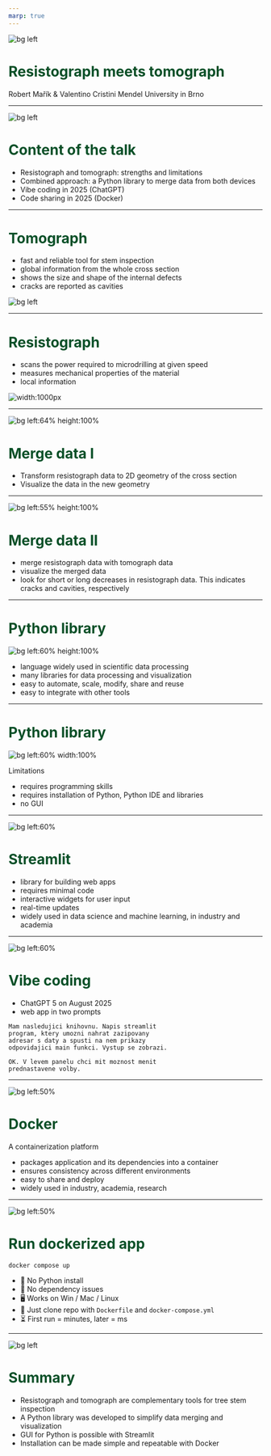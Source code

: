```yaml
---
marp: true
---
```


<!-- footer: ![w:150](LDF_logo.png) -->

<style>
section {
  place-content: flex-start;
  background-color: #FAFAFA;
}


h1 {
  color: #0a5028;
}

footer {
  /* Unset default placing inherited from the built-in theme */
  left: auto;
  right: auto;
  top: auto;
  bottom: auto;

  /* Place to right-bottom */
  right: 0px;
  bottom: 0px;
}

</style>

![bg left](strom.png)
# Resistograph meets tomograph

Robert Mařík & Valentino Cristini
Mendel University in Brno

---

![bg left](strom.png)

# Content of the talk

- Resistograph and tomograph: strengths and limitations
- Combined approach: a Python library to merge data from both devices
- Vibe coding in 2025 (ChatGPT)
- Code sharing in 2025 (Docker)

---

# Tomograph

- fast and reliable tool for stem inspection
- global information from the whole cross section
- shows the size and shape of the internal defects
- cracks are reported as cavities


![bg left](tree05.png)

---

# Resistograph

- scans the power required to microdrilling at given speed
- measures mechanical properties of the material
- local information

![width:1000px](resistograph_curves.png)

---

![bg left:64% height:100%](resistograph_2D.png)

# Merge data I

- Transform resistograph data to 2D geometry of the cross section
- Visualize the data in the new geometry

---

![bg left:55% height:100%](resistograph_over_tomo.png)

# Merge data II

- merge resistograph data with tomograph data
- visualize the merged data
- look for short or long decreases in resistograph data. This indicates cracks and cavities, respectively

---

# Python library

![bg left:60% height:100%](overlays.png)

- language widely used in scientific data processing
- many libraries for data processing and visualization
- easy to automate, scale, modify, share and reuse
- easy to integrate with other tools

---

# Python library

![bg left:60% width:100%](python_code.png)

Limitations

- requires programming skills
- requires installation of Python, Python IDE and libraries
- no GUI

---

![bg left:60% ](app2.png)

# Streamlit

- library for building web apps
- requires minimal code
- interactive widgets for user input
- real-time updates
- widely used in data science and machine learning, in industry and academia

---

![bg left:60%](app2.png)

# Vibe coding

- ChatGPT 5 on August 2025
- web app in two prompts

~~~
Mam nasledujici knihovnu. Napis streamlit 
program, ktery umozni nahrat zazipovany 
adresar s daty a spusti na nem prikazy 
odpovidajici main funkci. Vystup se zobrazi.
~~~

~~~
OK. V levem panelu chci mit moznost menit 
prednastavene volby.
~~~

---

![bg left:50%](docker.png)

# Docker

A containerization platform
- packages application and its dependencies into a container
- ensures consistency across different environments
- easy to share and deploy
- widely used in industry, academia, research

---

![bg left:50%](docker.png)

# Run dockerized app

~~~
docker compose up
~~~

- 🚫 No Python install
- 🚫 No dependency issues
- 🖥️ Works on Win / Mac / Linux
- 📂 Just clone repo with `Dockerfile` and `docker-compose.yml`
- ⏳ First run = minutes, later = ms

---

![bg left](tree_python4.png)

# Summary

- Resistograph and tomograph are complementary tools for tree stem inspection
- A Python library was developed to simplify data merging and visualization
- GUI for Python is possible with Streamlit
- Installation can be made simple and repeatable with Docker

